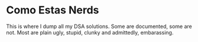 # Como Estas Nerds

This is where I dump all my DSA solutions. Some are documented, some are not. Most are plain ugly, stupid, clunky and admittedly, embarassing.
